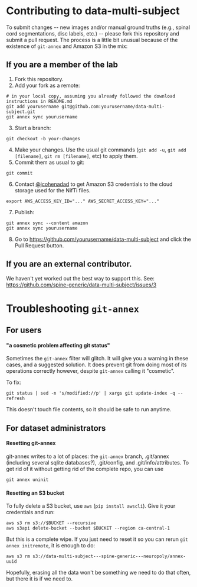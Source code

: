 # Contributing to data-multi-subject

To submit changes -- new images and/or manual ground truths (e.g., spinal cord segmentations, disc labels, etc.) -- please fork this repository and submit a pull request.
The process is a little bit unusual because of the existence of `git-annex` and Amazon S3 in the mix:

## If you are a member of the lab

1. Fork this repository.
2. Add your fork as a remote:
```
# in your local copy, assuming you already followed the download instructions in README.md
git add yourusername git@github.com:yourusername/data-multi-subject.git
git annex sync yourusername
```
3. Start a branch:
```
git checkout -b your-changes
```
4. Make your changes. Use the usual git commands (`git add -u`, `git add [filename]`, `git rm [filename]`, etc) to apply them.
5. Commit them as usual to git:
```
git commit
```
6. Contact [@jcohenadad](https://github.com/jcohenadad) to get Amazon S3 credentials to the cloud storage used for the NifTi files.
```
export AWS_ACCESS_KEY_ID="..." AWS_SECRET_ACCESS_KEY="..."
```
7. Publish:
```
git annex sync --content amazon
git annex sync yourusername
```
8. Go to https://github.com/yourusername/data-multi-subject and click the Pull Request button.

## If you are an external contributor.

We haven't yet worked out the best way to support this. See: https://github.com/spine-generic/data-multi-subject/issues/3


# Troubleshooting `git-annex`

## For users

#### "a cosmetic problem affecting git status"

Sometimes the `git-annex` filter will glitch. It will give you a warning in these cases, and a suggested solution. It does prevent git from doing most of its operations correctly however, despite `git-annex` calling it "cosmetic".

To fix:

```
git status | sed -n 's/modified://p' | xargs git update-index -q --refresh
```

This doesn't touch file contents, so it should be safe to run anytime.


## For dataset administrators

#### Resetting git-annex

git-annex writes to a lot of places: the `git-annex` branch, .git/annex (including several sqlite databases?), .git/config, and .git/info/attributes. To get rid of it without getting rid of the complete repo, you can use

```
git annex uninit
```

#### Resetting an S3 bucket

To fully delete a S3 bucket, use `aws` (`pip install awscli`). Give it your credentials and run:

```
aws s3 rm s3://$BUCKET --recursive
aws s3api delete-bucket --bucket $BUCKET --region ca-central-1
```

But this is a complete wipe. If you just need to reset it so you can rerun `git annex initremote`, it is enough to do:

```
aws s3 rm s3://data-multi-subject---spine-generic---neuropoly/annex-uuid
```

Hopefully, erasing all the data won't be something we need to do that often, but there it is if we need to.

